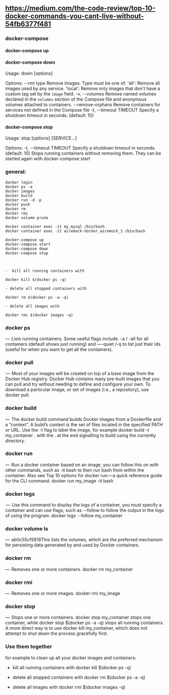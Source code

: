 
## https://medium.com/the-code-review/top-10-docker-commands-you-cant-live-without-54fb6377f481


### docker-compose

#### docker-compose up

#### docker-compose down

Usage: down [options]

Options:
    --rmi type              Remove images. Type must be one of:
                              'all': Remove all images used by any service.
                              'local': Remove only images that don't have a
                              custom tag set by the `image` field.
    -v, --volumes           Remove named volumes declared in the `volumes`
                            section of the Compose file and anonymous volumes
                            attached to containers.
    --remove-orphans        Remove containers for services not defined in the
                            Compose file
    -t, --timeout TIMEOUT   Specify a shutdown timeout in seconds.
                            (default: 10)


#### docker-compose stop

Usage: stop [options] [SERVICE...]

Options:
  -t, --timeout TIMEOUT      Specify a shutdown timeout in seconds.
                             (default: 10)
Stops running containers without removing them. They can be started again with docker-compose start




### general:

```
docker login  
docker ps -a  
docker images  
docker build  
docker run -d -p  
docker push  
docker rm  
docker rmi  
docker volume prune  

docker container exec -it my_mysql /bin/bash
docker container exec -it wiremock-docker_wiremock_1 /bin/bash

docker-compose up
docker-compose start
docker-compose down
docker-compose stop



-  kill all running containers with 

docker kill $(docker ps -q)

- delete all stopped containers with 

docker rm $(docker ps -a -q)

- delete all images with 

docker rmi $(docker images -q)

```


### docker ps 

—  Lists running containers. Some useful flags include: -a / -all for all containers (default shows just running) and —-quiet /-q to list just their ids (useful for when you want to get all the containers).


### docker pull

 —  Most of your images will be created on top of a base image from the Docker Hub registry. Docker Hub contains many pre-built images that you can pull and try without needing to define and configure your own. To download a particular image, or set of images (i.e., a repository), use docker pull.


### docker build 

—  The docker build command builds Docker images from a Dockerfile and a “context”. A build’s context is the set of files located in the specified PATH or URL. Use the -t flag to label the image, for example docker build -t my_container . with the . at the end signalling to build using the currently directory.


### docker run 

—  Run a docker container based on an image, you can follow this on with other commands, such as -it bash to then run bash from within the container. Also see Top 10 options for docker run — a quick reference guide for the CLI command. docker run my_image -it bash


### docker logs

 —  Use this command to display the logs of a container, you must specify a container and can use flags, such as --follow to follow the output in the logs of using the program. docker logs --follow my_container


### docker volume ls 

—  ab0c55cf5818This lists the volumes, which are the preferred mechanism for persisting data generated by and used by Docker containers.


### docker rm 

—  Removes one or more containers. docker rm my_container


### docker rmi 

—  Removes one or more images. docker rmi my_image


### docker stop 

—  Stops one or more containers. docker stop my_container stops one container, while docker stop $(docker ps -a -q) stops all running containers. A more direct way is to use docker kill my_container, which does not attempt to shut down the process gracefully first.

### Use them together 

for example to clean up all your docker images and containers:
-  kill all running containers with docker kill $(docker ps -q)

- delete all stopped containers with docker rm $(docker ps -a -q)

- delete all images with docker rmi $(docker images -q)

